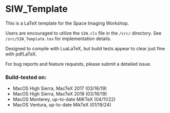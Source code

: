 # SIW_Template

This is a LaTeX template for the Space Imaging Workshop. 

Users are encouraged to utilize the `SIW.cls` file in the `/src/` directory.  See `/src/SIW_Template.tex` for implementation details. 

Designed to compile with LuaLaTeX, but build tests appear to clear just fine with pdfLaTeX.

For bug reports and feature requests, please submit a detailed issue. 

### Build-tested on: 
- MacOS High Sierra, MacTeX 2017 (03/16/19)
- MacOS High Sierra, MacTeX 2018 (03/16/19)
- MacOS Monterey, up-to-date MiKTeX (04/11/22)
- MacOS Ventura, up-to-date MikTeX (01/19/24)